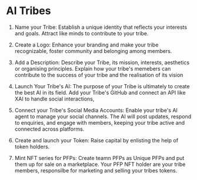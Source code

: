 # AI Tribes

1. Name your Tribe:
Establish a unique identity that reflects your interests and goals. Attract like minds to contribute to your tribe.

2. Create a Logo:
Enhance your branding and make your tribe recognizable, foster community and belonging among members.

3. Add a Description:
Describe your Tribe, its mission, interests, aesthetics or organising principles. Explain how your tribe's memebers can contribute to the success of your tribe and the realisation of its vision

4. Launch Your Tribe's AI:
The purpose of your Tribe is ultimately to create the best AI in its field. Add your Tribe's GitHub and connect an API like XAI to handle social interactions, 

5. Connect your Tribe's Social Media Accounts:
Enable your tribe's AI agent to manage your social channels. The AI will post updates, respond to enquiries, and engage with members, keeping your tribe active and connected across platforms.

6. Create and launch your Token:
Raise capital by enlisting the help of token holders. 

7. Mint NFT series for PFPs:
Create teamn PFPs as Unique PFPs and put them up for sale on a marketplace. Your PFP NFT holder are your tribe members, responsilbe for marketing and selling your tribes tokens. 
